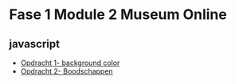 # Fase 1 Module 2 Museum Online

## javascript

- [Opdracht 1- background color](https://33316.hosts1.ma-cloud.nl/f1m2js/les1-background-color)
- [Opdracht 2- Boodschappen](https://33316.hosts1.ma-cloud.nl/f1m2js/les2-boodschappen)
